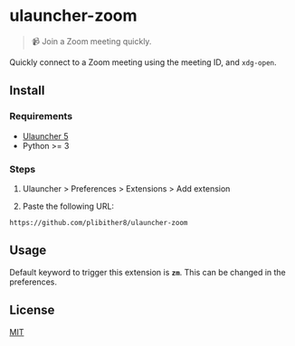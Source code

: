 # ulauncher-zoom

> 📹 Join a Zoom meeting quickly.

Quickly connect to a Zoom meeting using the meeting ID, and `xdg-open`.

## Install

### Requirements

- [Ulauncher 5](https://ulauncher.io/)
- Python >= 3

### Steps

1. Ulauncher > Preferences > Extensions > Add extension

2. Paste the following URL:

```
https://github.com/plibither8/ulauncher-zoom
```

## Usage

Default keyword to trigger this extension is **`zm`**. This can be changed in the preferences.

## License

[MIT](LICENSE)
